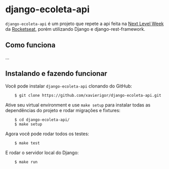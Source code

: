 django-ecoleta-api
==============


`django-ecoleta-api` é um projeto que repete a api feita na [Next Level Week][1] da [Rocketseat][2],
porém utilizando Django e django-rest-framework.

Como funciona
------------

...


Instalando e fazendo funcionar
--------------------

Você pode instalar `django-ecoleta-api` clonando do GitHub:

        $ git clone https://github.com/xavierigor/django-ecoleta-api.git

Ative seu virtual environment e use `make setup` para instalar todas as dependências do projeto e rodar migrações e fixtures:

        $ cd django-ecoleta-api/
        $ make setup

Agora você pode rodar todos os testes:

        $ make test

E rodar o servidor local do Django:

        $ make run


  [1]: https://nextlevelweek.com/
    "Next Level Week"
  [2]: https://rocketseat.com.br/
    "Rocketseat"
